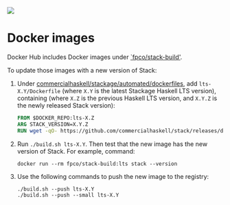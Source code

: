 <div class="hidden-warning"><a href="https://docs.haskellstack.org/"><img src="https://cdn.jsdelivr.net/gh/commercialhaskell/stack/doc/img/hidden-warning.svg"></a></div>

# Docker images

Docker Hub includes Docker images under
[`fpco/stack-build'](https://hub.docker.com/r/fpco/stack-build).

To update those images with a new version of Stack:

1.  Under
    [commercialhaskell/stackage/automated/dockerfiles](https://github.com/commercialhaskell/stackage/tree/master/automated/dockerfiles/),
    add `lts-X.Y/Dockerfile` (where `X.Y` is the latest Stackage Haskell LTS
    version), containing (where `X.Z` is the previous Haskell LTS version,
    and `X.Y.Z` is the newly released Stack version):

    ~~~dockerfile
    FROM $DOCKER_REPO:lts-X.Z
    ARG STACK_VERSION=X.Y.Z
    RUN wget -qO- https://github.com/commercialhaskell/stack/releases/download/v$STACK_VERSION/stack-$STACK_VERSION-linux-x86_64.tar.gz | tar xz --wildcards --strip-components=1 -C /usr/local/bin '*/stack'
    ~~~

2.  Run `./build.sh lts-X.Y`. Then test that the new image has the new
    version of Stack. For example, command:

    ~~~text
    docker run --rm fpco/stack-build:lts stack --version
    ~~~

3.  Use the following commands to push the new image to the registry:

    ~~~text
    ./build.sh --push lts-X.Y
    ./build.sh --push --small lts-X.Y
    ~~~
